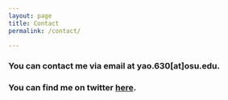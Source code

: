 ```yaml
---
layout: page
title: Contact
permalink: /contact/

---
```


### You can contact me via email at yao.630[at]osu.edu.
### You can find me on twitter [here](https://twitter.com/yaoman1324).



